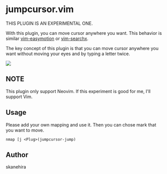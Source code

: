 # jumpcursor.vim
THIS PLUGIN IS AN EXPERIMENTAL ONE.

With this plugin, you can move cursor anywhere you want.
This behavior is similar [vim-easymotion](https://github.com/easymotion/vim-easymotion) or [vim-searchx](https://github.com/hrsh7th/vim-searchx).

The key concept of this plugin is that you can move cursor anywhere you want without moving your eyes and by typing a letter twice.

![](https://i.gyazo.com/b6e86067fa498c24789d99820c97d25b.gif)

## NOTE
This plugin only support Neovim.
If this experiment is good for me, I'll support Vim.

## Usage
Please add your own mapping and use it.
Then you can chose mark that you want to move.

```vim
nmap [j <Plug>(jumpcursor-jump)
```

## Author
skanehira
